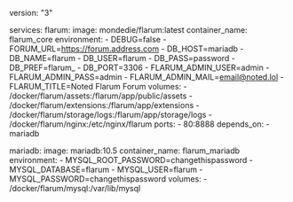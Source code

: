 version: "3"

services:
  flarum:
    image: mondedie/flarum:latest
    container_name: flarum_core
    environment:
      - DEBUG=false
      - FORUM_URL=https://forum.address.com
      - DB_HOST=mariadb
      - DB_NAME=flarum
      - DB_USER=flarum
      - DB_PASS=password
      - DB_PREF=flarum_
      - DB_PORT=3306
      - FLARUM_ADMIN_USER=admin
      - FLARUM_ADMIN_PASS=admin
      - FLARUM_ADMIN_MAIL=email@noted.lol
      - FLARUM_TITLE=Noted Flarum Forum
    volumes:
      - /docker/flarum/assets:/flarum/app/public/assets
      - /docker/flarum/extensions:/flarum/app/extensions
      - /docker/flarum/storage/logs:/flarum/app/storage/logs
      - /docker/flarum/nginx:/etc/nginx/flarum
    ports:
      - 80:8888
    depends_on:
      - mariadb

  mariadb:
    image: mariadb:10.5
    container_name: flarum_mariadb
    environment:
      - MYSQL_ROOT_PASSWORD=changethispassword
      - MYSQL_DATABASE=flarum
      - MYSQL_USER=flarum
      - MYSQL_PASSWORD=changethispassword
    volumes:
      - /docker/flarum/mysql:/var/lib/mysql
